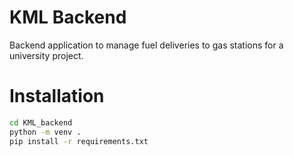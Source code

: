 # KML Backend 
Backend application to manage fuel deliveries to gas stations for a university project.

# Installation
```bash
cd KML_backend
python -m venv .
pip install -r requirements.txt
```
